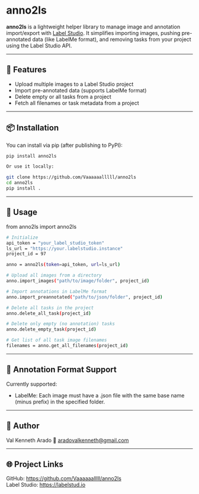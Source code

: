# anno2ls

**anno2ls** is a lightweight helper library to manage image and annotation import/export with [Label Studio](https://labelstud.io/). It simplifies importing images, pushing pre-annotated data (like LabelMe format), and removing tasks from your project using the Label Studio API.

---

## 🔧 Features

- Upload multiple images to a Label Studio project
- Import pre-annotated data (supports LabelMe format)
- Delete empty or all tasks from a project
- Fetch all filenames or task metadata from a project

---

## 📦 Installation

You can install via pip (after publishing to PyPI):

```bash
pip install anno2ls

Or use it locally:

git clone https://github.com/Vaaaaaalllll/anno2ls
cd anno2ls
pip install .
```

---

## 🧠 Usage
from anno2ls import anno2ls

```bash
# Initialize
api_token = "your_label_studio_token"
ls_url = "https://your.labelstudio.instance"
project_id = 97

anno = anno2ls(token=api_token, url=ls_url)

# Upload all images from a directory
anno.import_images("path/to/image/folder", project_id)

# Import annotations in LabelMe format
anno.import_preannotated("path/to/json/folder", project_id)

# Delete all tasks in the project
anno.delete_all_task(project_id)

# Delete only empty (no annotation) tasks
anno.delete_empty_task(project_id)

# Get list of all task image filenames
filenames = anno.get_all_filenames(project_id)
```

---

## 📝 Annotation Format Support
Currently supported:
* LabelMe: Each image must have a .json file with the same base name (minus prefix) in the specified folder.
  
---

## 👤 Author
Val Kenneth Arado
📧 aradovalkenneth@gmail.com

---

## 🌐 Project Links
GitHub: https://github.com/Vaaaaaalllll/anno2ls  
Label Studio: https://labelstud.io


